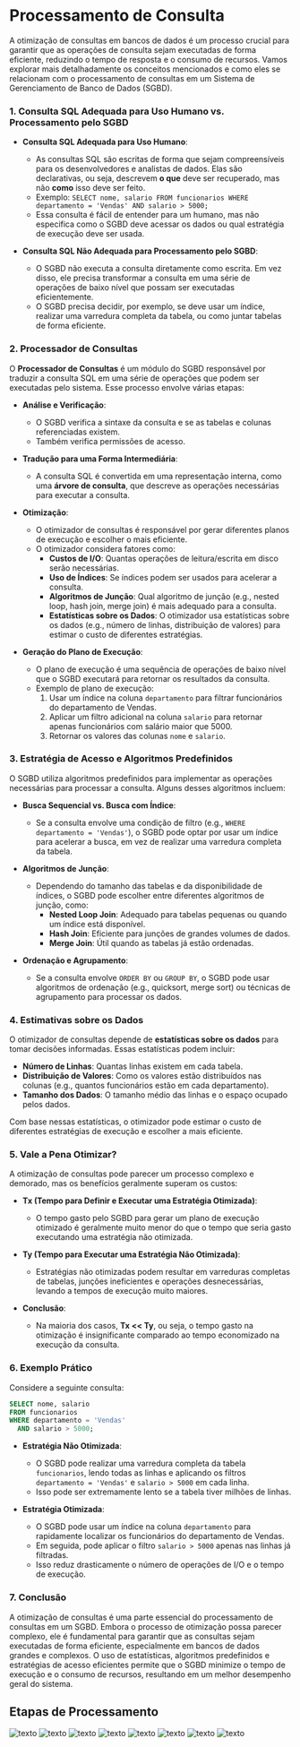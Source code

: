 # Processamento de Consulta

   A otimização de consultas em bancos de dados é um processo crucial para garantir que as operações de consulta sejam executadas de forma eficiente, reduzindo o tempo de resposta e o consumo de recursos. Vamos explorar mais detalhadamente os conceitos mencionados e como eles se relacionam com o processamento de consultas em um Sistema de Gerenciamento de Banco de Dados (SGBD).

### 1. **Consulta SQL Adequada para Uso Humano vs. Processamento pelo SGBD**

- **Consulta SQL Adequada para Uso Humano**: 
  - As consultas SQL são escritas de forma que sejam compreensíveis para os desenvolvedores e analistas de dados. Elas são declarativas, ou seja, descrevem **o que** deve ser recuperado, mas não **como** isso deve ser feito.
  - Exemplo: `SELECT nome, salario FROM funcionarios WHERE departamento = 'Vendas' AND salario > 5000;`
  - Essa consulta é fácil de entender para um humano, mas não especifica como o SGBD deve acessar os dados ou qual estratégia de execução deve ser usada.

- **Consulta SQL Não Adequada para Processamento pelo SGBD**:
  - O SGBD não executa a consulta diretamente como escrita. Em vez disso, ele precisa transformar a consulta em uma série de operações de baixo nível que possam ser executadas eficientemente.
  - O SGBD precisa decidir, por exemplo, se deve usar um índice, realizar uma varredura completa da tabela, ou como juntar tabelas de forma eficiente.

### 2. **Processador de Consultas**

O **Processador de Consultas** é um módulo do SGBD responsável por traduzir a consulta SQL em uma série de operações que podem ser executadas pelo sistema. Esse processo envolve várias etapas:

- **Análise e Verificação**: 
  - O SGBD verifica a sintaxe da consulta e se as tabelas e colunas referenciadas existem.
  - Também verifica permissões de acesso.

- **Tradução para uma Forma Intermediária**:
  - A consulta SQL é convertida em uma representação interna, como uma **árvore de consulta**, que descreve as operações necessárias para executar a consulta.

- **Otimização**:
  - O otimizador de consultas é responsável por gerar diferentes planos de execução e escolher o mais eficiente.
  - O otimizador considera fatores como:
    - **Custos de I/O**: Quantas operações de leitura/escrita em disco serão necessárias.
    - **Uso de Índices**: Se índices podem ser usados para acelerar a consulta.
    - **Algoritmos de Junção**: Qual algoritmo de junção (e.g., nested loop, hash join, merge join) é mais adequado para a consulta.
    - **Estatísticas sobre os Dados**: O otimizador usa estatísticas sobre os dados (e.g., número de linhas, distribuição de valores) para estimar o custo de diferentes estratégias.

- **Geração do Plano de Execução**:
  - O plano de execução é uma sequência de operações de baixo nível que o SGBD executará para retornar os resultados da consulta.
  - Exemplo de plano de execução:
    1. Usar um índice na coluna `departamento` para filtrar funcionários do departamento de Vendas.
    2. Aplicar um filtro adicional na coluna `salario` para retornar apenas funcionários com salário maior que 5000.
    3. Retornar os valores das colunas `nome` e `salario`.

### 3. **Estratégia de Acesso e Algoritmos Predefinidos**

O SGBD utiliza algoritmos predefinidos para implementar as operações necessárias para processar a consulta. Alguns desses algoritmos incluem:

- **Busca Sequencial vs. Busca com Índice**:
  - Se a consulta envolve uma condição de filtro (e.g., `WHERE departamento = 'Vendas'`), o SGBD pode optar por usar um índice para acelerar a busca, em vez de realizar uma varredura completa da tabela.

- **Algoritmos de Junção**:
  - Dependendo do tamanho das tabelas e da disponibilidade de índices, o SGBD pode escolher entre diferentes algoritmos de junção, como:
    - **Nested Loop Join**: Adequado para tabelas pequenas ou quando um índice está disponível.
    - **Hash Join**: Eficiente para junções de grandes volumes de dados.
    - **Merge Join**: Útil quando as tabelas já estão ordenadas.

- **Ordenação e Agrupamento**:
  - Se a consulta envolve `ORDER BY` ou `GROUP BY`, o SGBD pode usar algoritmos de ordenação (e.g., quicksort, merge sort) ou técnicas de agrupamento para processar os dados.

### 4. **Estimativas sobre os Dados**

O otimizador de consultas depende de **estatísticas sobre os dados** para tomar decisões informadas. Essas estatísticas podem incluir:

- **Número de Linhas**: Quantas linhas existem em cada tabela.
- **Distribuição de Valores**: Como os valores estão distribuídos nas colunas (e.g., quantos funcionários estão em cada departamento).
- **Tamanho dos Dados**: O tamanho médio das linhas e o espaço ocupado pelos dados.

Com base nessas estatísticas, o otimizador pode estimar o custo de diferentes estratégias de execução e escolher a mais eficiente.

### 5. **Vale a Pena Otimizar?**

A otimização de consultas pode parecer um processo complexo e demorado, mas os benefícios geralmente superam os custos:

- **Tx (Tempo para Definir e Executar uma Estratégia Otimizada)**:
  - O tempo gasto pelo SGBD para gerar um plano de execução otimizado é geralmente muito menor do que o tempo que seria gasto executando uma estratégia não otimizada.

- **Ty (Tempo para Executar uma Estratégia Não Otimizada)**:
  - Estratégias não otimizadas podem resultar em varreduras completas de tabelas, junções ineficientes e operações desnecessárias, levando a tempos de execução muito maiores.

- **Conclusão**:
  - Na maioria dos casos, **Tx << Ty**, ou seja, o tempo gasto na otimização é insignificante comparado ao tempo economizado na execução da consulta.

### 6. **Exemplo Prático**

Considere a seguinte consulta:

```sql
SELECT nome, salario 
FROM funcionarios 
WHERE departamento = 'Vendas' 
  AND salario > 5000;
```

- **Estratégia Não Otimizada**:
  - O SGBD pode realizar uma varredura completa da tabela `funcionarios`, lendo todas as linhas e aplicando os filtros `departamento = 'Vendas'` e `salario > 5000` em cada linha.
  - Isso pode ser extremamente lento se a tabela tiver milhões de linhas.

- **Estratégia Otimizada**:
  - O SGBD pode usar um índice na coluna `departamento` para rapidamente localizar os funcionários do departamento de Vendas.
  - Em seguida, pode aplicar o filtro `salario > 5000` apenas nas linhas já filtradas.
  - Isso reduz drasticamente o número de operações de I/O e o tempo de execução.

### 7. **Conclusão**

A otimização de consultas é uma parte essencial do processamento de consultas em um SGBD. Embora o processo de otimização possa parecer complexo, ele é fundamental para garantir que as consultas sejam executadas de forma eficiente, especialmente em bancos de dados grandes e complexos. O uso de estatísticas, algoritmos predefinidos e estratégias de acesso eficientes permite que o SGBD minimize o tempo de execução e o consumo de recursos, resultando em um melhor desempenho geral do sistema.

## Etapas de Processamento

![texto](./bd2\imagens\proc1.png)
![texto](./bd2/imagens/proc2.png)
![texto](./bd2/imagens/proc3.png)
![texto](./bd2/imagens/proc4.png)
![texto](./bd2/imagens/proc5.png)
![texto](./bd2/imagens/proc6.png)
![texto](./bd2/imagens/proc7.png)
![texto](./bd2/imagens/proc8.png)



